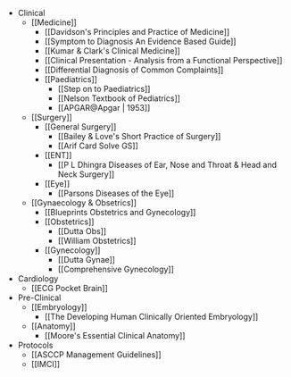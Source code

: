 - Clinical
	- [[Medicine]]
		- [[Davidson's Principles and Practice of Medicine]]
		- [[Symptom to Diagnosis An Evidence Based Guide]]
		- [[Kumar & Clark's Clinical Medicine]]
		- [[Clinical Presentation - Analysis from a Functional Perspective]]
		- [[Differential Diagnosis of Common Complaints]]
		- [[Paediatrics]]
			- [[Step on to Paediatrics]]
			- [[Nelson Textbook of Pediatrics]]
			- [[APGAR@Apgar | 1953]]
	- [[Surgery]]
		- [[General Surgery]]
			- [[Bailey & Love's Short Practice of Surgery]]
			- [[Arif Card Solve GS]]
		- [[ENT]]
			- [[P L Dhingra Diseases of Ear, Nose and Throat & Head and Neck Surgery]]
		- [[Eye]]
			- [[Parsons Diseases of the Eye]]
	- [[Gynaecology & Obsetrics]]
		- [[Blueprints Obstetrics and Gynecology]]
		- [[Obstetrics]]
			- [[Dutta Obs]]
			- [[William Obstetrics]]
		- [[Gynecology]]
			- [[Dutta Gynae]]
			- [[Comprehensive Gynecology]]
- Cardiology
	- [[ECG Pocket Brain]]
- Pre-Clinical
	- [[Embryology]]
		- [[The Developing Human Clinically Oriented Embryology]]
	- [[Anatomy]]
		- [[Moore's Essential Clinical Anatomy]]
- Protocols
	- [[ASCCP Management Guidelines]]
	- [[IMCI]]